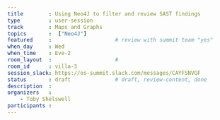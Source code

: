 ```yaml
---
title        : Using Neo4J to filter and review SAST findings
type         : user-session
track        : Maps and Graphs
topics       :  ["Neo4J"]
featured     :                    # review with summit team "yes"
when_day     : Wed
when_time    : Eve-2
room_layout  :                    #
room_id      : villa-3
session_slack: https://os-summit.slack.com/messages/CAYFSNVGF
status       : draft              # draft, review-content, done
description  :
organizers   :
    - Toby Shelswell
participants :
---
```



<!--(add intro)

## WHY

(...)

## What

(...)

## Outcomes

(...)

## References

(...)


## Previous-->
